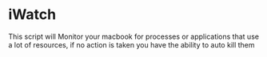 # iWatch
This script will Monitor your macbook for processes or applications that use a lot of resources, if no action is taken you have the ability to auto kill them
